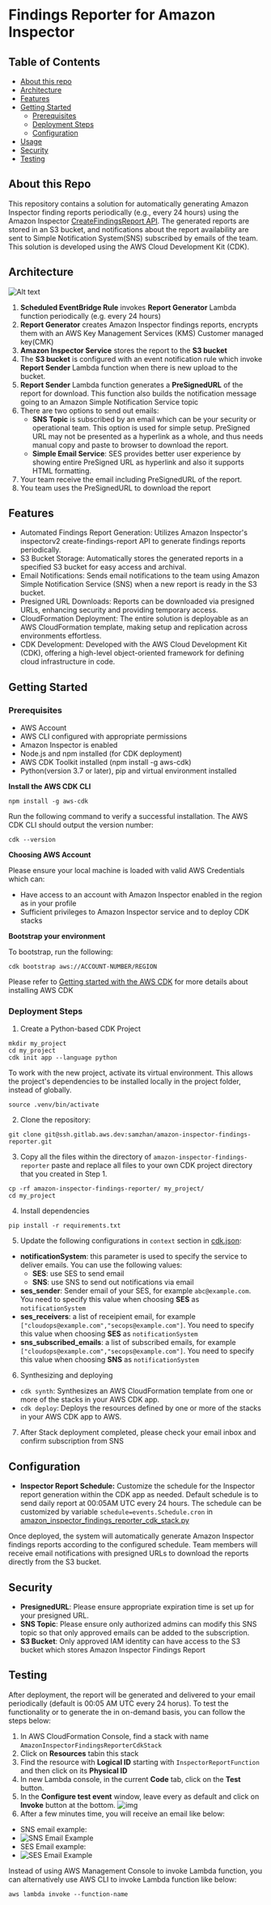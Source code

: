 
# Findings Reporter for Amazon Inspector



## Table of Contents


- [About this repo](#About-this-Repo)
- [Architecture](#architecture)
- [Features](#features)
- [Getting Started](#getting-started)
    - [Prerequisites](#prerequisites)
    - [Deployment Steps](#deployment-steps)
    - [Configuration](#configuration)
- [Usage](#usage)
- [Security](#security)
- [Testing](#testing)

## About this Repo


This repository contains a solution for automatically generating Amazon Inspector
finding reports periodically (e.g., every 24 hours) using the Amazon Inspector [CreateFindingsReport API](
https://docs.aws.amazon.com/inspector/v2/APIReference/API_CreateFindingsReport.html). 
The generated reports are stored in an S3 bucket, 
and notifications about the report availability are sent to Simple Notification System(SNS) subscribed 
by emails of the team. 
This solution is developed using the AWS Cloud Development Kit (CDK).

## Architecture

![Alt text](images/AWS-Sample-Inspector-Findings-Report.png "Flow chart")

1. **Scheduled EventBridge Rule** invokes **Report Generator** Lambda function periodically (e.g. every 24 hours)
2. **Report Generator** creates Amazon Inspector findings reports, encrypts them with an AWS Key Management Services (KMS) Customer managed key(CMK)
3. **Amazon Inspector Service** stores the report to the **S3 bucket**
4. The **S3 bucket** is configured with an event notification rule which invoke **Report Sender** Lambda function when there is new upload to the bucket.
5. **Report Sender** Lambda function generates a **PreSignedURL** of the report for download. This function also builds the notification message going to an Amazon Simple 
Notification Service topic
6. There are two options to send out emails:
   - **SNS Topic** is subscribed by an email which can be your security or operational team. This option is used for simple setup. PreSigned URL may not be presented as a hyperlink as a whole, and thus needs manual copy and paste to browser to download the report. 
   - **Simple Email Service**: SES provides better user experience by showing entire PreSigned URL as hyperlink and also it supports HTML formatting.  
7. Your team receive the email including PreSignedURL of the report. 
8. You team uses the PreSignedURL to download the report

## Features

- Automated Findings Report Generation: Utilizes Amazon Inspector's inspectorv2 create-findings-report API to generate findings reports periodically.
- S3 Bucket Storage: Automatically stores the generated reports in a specified S3 bucket for easy access and archival.
- Email Notifications: Sends email notifications to the team using Amazon Simple Notification Service (SNS) when a new report is ready in the S3 bucket.
- Presigned URL Downloads: Reports can be downloaded via presigned URLs, enhancing security and providing temporary access.
- CloudFormation Deployment: The entire solution is deployable as an AWS CloudFormation template, making setup and replication across environments effortless. 
- CDK Development: Developed with the AWS Cloud Development Kit (CDK), offering a high-level object-oriented framework for defining cloud infrastructure in code.


## Getting Started 


### Prerequisites

- AWS Account
- AWS CLI configured with appropriate permissions
- Amazon Inspector is enabled
- Node.js and npm installed (for CDK deployment)
- AWS CDK Toolkit installed (npm install -g aws-cdk)
- Python(version 3.7 or later), pip and virtual environment installed

**Install the AWS CDK CLI**

```
npm install -g aws-cdk
```
Run the following command to verify a successful installation. The AWS CDK CLI should output the version number:

```
cdk --version
```


**Choosing AWS Account**

Please ensure your local machine is loaded with valid AWS Credentials which can:
- Have access to an account with Amazon Inspector enabled in the region as in your profile
- Sufficient privileges to Amazon Inspector service and to deploy CDK stacks 

**Bootstrap your environment**

To bootstrap, run the following:
```
cdk bootstrap aws://ACCOUNT-NUMBER/REGION
```

Please refer to [Getting started with the AWS CDK](https://docs.aws.amazon.com/cdk/v2/guide/getting_started.html)
for more details about installing AWS CDK 


### Deployment Steps
1. Create a Python-based CDK Project
```
mkdir my_project
cd my_project
cdk init app --language python
```
To work with the new project, activate its virtual environment. 
This allows the project's dependencies to be installed locally in the project folder, instead of globally.

```
source .venv/bin/activate
```
2. Clone the repository:
```
git clone git@ssh.gitlab.aws.dev:samzhan/amazon-inspector-findings-reporter.git
```
3. Copy all the files within the directory of `amazon-inspector-findings-reporter` paste and replace all files to your own CDK project
directory that you created in Step 1. 
```
cp -rf amazon-inspector-findings-reporter/ my_project/
cd my_project
```
4. Install dependencies
```
pip install -r requirements.txt
```
5. Update the following configurations in `context` section in [cdk.json](cdk.json):
- **notificationSystem**: this parameter is used to specify the service to deliver emails. You can use the following 
values: 
  - **SES**: use SES to send email
  - **SNS**: use SNS to send out notifications via email
- **ses_sender**: Sender email of your SES, for example `abc@example.com`. You need to specify this value when choosing **SES** as `notificationSystem`
- **ses_receivers**: a list of receipient email, for example ` ["cloudops@example.com","secops@example.com"]`. You need to specify this value when choosing **SES** as `notificationSystem`
- **sns_subscribed_emails**: a list of subscribed emails, for example `["cloudops@example.com","secops@example.com"]`. You need to specify this value when choosing **SNS** as `notificationSystem`

6. Synthesizing and deploying
- `cdk synth`: Synthesizes an AWS CloudFormation template from one or more of the stacks in your AWS CDK app.
- `cdk deploy`: Deploys the resources defined by one or more of the stacks in your AWS CDK app to AWS.

7. After Stack deployment completed, please check your email inbox and confirm subscription from SNS

## Configuration
- **Inspector Report Schedule:** Customize the schedule for the Inspector report generation within the CDK app as needed. 
Default schedule is to  send daily report at 00:05AM UTC every 24 hours.  The schedule can be customized by variable `schedule=events.Schedule.cron` in 
[amazon_inspector_findings_reporter_cdk_stack.py](amazon_inspector_findings_reporter_cdk/amazon_inspector_findings_reporter_cdk_stack.py#L147)

Once deployed, the system will automatically generate Amazon Inspector findings reports 
according to the configured schedule. Team members will receive email notifications with presigned URLs to download the 
reports directly from the S3 bucket.


## Security
- **PresignedURL**: Please ensure appropriate expiration time is set up for your presigned URL.
- **SNS Topic**: Please ensure only authorized admins can modify this SNS topic so that only approved 
emails can be added to the subscription.
- **S3 Bucket**: Only approved IAM identity can have access to the S3 bucket which stores Amazon Inspector Findings Report

## Testing
After deployment, the report will be generated and delivered to your email periodically (default is 00:05 AM UTC every 24 horus). 
To test the functionality or to generate the in on-demand basis, you can follow the steps below:

1. In AWS CloudFormation Console, find a stack with name `AmazonInspectorFindingsReporterCdkStack` 
2. Click on **Resources** tabin this stack
3. Find the resource with **Logical ID** starting with `InspectorReportFunction` and then click on its **Physical ID**
4. In new Lambda console, in the current **Code** tab, click on the **Test** button. 
5. In the **Configure test event** window, leave every as default and click on **Invoke** button at the bottom.
![img](./images/configure-test-event.png)
6. After a few minutes time, you will receive an email like below:
- SNS email example:
- ![SNS Email Example](./images/sns_email_example.png "SNS Email Example")
- SES Email example:
- ![SES Email Example](./images/ses_email_example.png "SES Email Example")

Instead of using AWS Management Console to invoke Lambda function, you can alternatively use AWS CLI to invoke Lambda function like below:
```
aws lambda invoke --function-name
```